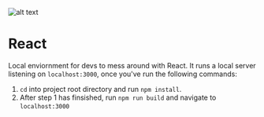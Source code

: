 

![alt text](https://media.giphy.com/media/113ZcqZZZH9AZy/giphy.gif)


# React

Local enviornment for devs to mess around with React. It runs a local server listening on `localhost:3000`, once you've run the following commands:

  1. `cd` into project root directory and run `npm install`. 
  2. After step 1 has finsished, run `npm run build` and navigate to `localhost:3000`

